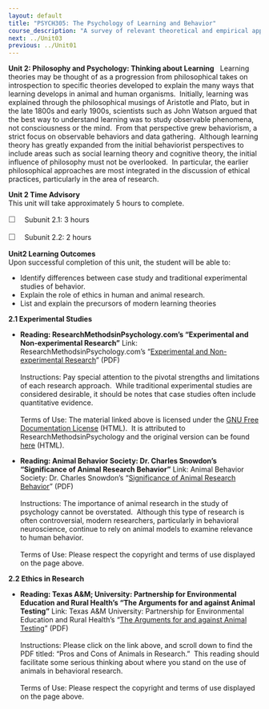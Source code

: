 ```yaml
---
layout: default
title: "PSYCH305: The Psychology of Learning and Behavior"
course_description: "A survey of relevant theoretical and empirical approaches within psychology as they relate to human learning and behavior."
next: ../Unit03
previous: ../Unit01
---
```

**Unit 2: Philosophy and Psychology: Thinking about Learning** <span
id="2"></span> 
Learning theories may be thought of as a progression from philosophical
takes on introspection to specific theories developed to explain the
many ways that learning develops in animal and human organisms. 
Initially, learning was explained through the philosophical musings of
Aristotle and Plato, but in the late 1800s and early 1900s, scientists
such as John Watson argued that the best way to understand learning was
to study observable phenomena, not consciousness or the mind.  From that
perspective grew behaviorism, a strict focus on observable behaviors and
data gathering.  Although learning theory has greatly expanded from the
initial behaviorist perspectives to include areas such as social
learning theory and cognitive theory, the initial influence of
philosophy must not be overlooked.  In particular, the earlier
philosophical approaches are most integrated in the discussion of
ethical practices, particularly in the area of research. 

**Unit 2 Time Advisory**  
This unit will take approximately 5 hours to complete.  
  
 <span
style="color: rgb(85, 85, 85); font-family: 'Myriad Pro', 'Gill Sans', 'Gill Sans MT', Calibri, sans-serif; font-size: 16px; line-height: 21px; text-align: left; -webkit-text-size-adjust: none; ">☐
   </span>Subunit 2.1: 3 hours  
  
 <span
style="color: rgb(85, 85, 85); font-family: 'Myriad Pro', 'Gill Sans', 'Gill Sans MT', Calibri, sans-serif; font-size: 16px; line-height: 21px; text-align: left; -webkit-text-size-adjust: none; ">☐
   </span>Subunit 2.2: 2 hours

**Unit2 Learning Outcomes**  
Upon successful completion of this unit, the student will be able to:  
  
-   <span dir="LTR">Identify differences between case study and
    traditional experimental studies of behavior.</span>
-   <span dir="LTR">Explain the role of ethics in human and animal
    research.</span>
-   <span dir="LTR">List and explain the precursors of modern learning
    theories</span>

**2.1 Experimental Studies** <span id="2.1"></span> 
-   **Reading: ResearchMethodsinPsychology.com’s “Experimental and
    Non-experimental Research”**
    Link: ResearchMethodsinPsychology.com’s “[Experimental and
    Non-experimental
    Research](http://www.saylor.org/site/wp-content/uploads/2012/01/PSYCH305-2.1.pdf)”
    (PDF)  
        
     Instructions: Pay special attention to the pivotal strengths and
    limitations of each research approach.  While traditional
    experimental studies are considered desirable, it should be notes
    that case studies often include quantitative evidence.  
        
     Terms of Use: The material linked above is licensed under
    the [GNU Free Documentation
    License](http://www.gnu.org/licenses/fdl.html) (HTML).  It is
    attributed to ResearchMethodsinPsychology and the original version
    can be found
    [here](http://www.researchmethodsinpsychology.com/wiki/index.php?title=Section_3.1:_Experimental_versus_non-experimental_research)
    (HTML).

-   **Reading: Animal Behavior Society: Dr. Charles Snowdon’s
    “Significance of Animal Research Behavior”**
    Link: Animal Behavior Society: Dr. Charles Snowdon’s “[Significance
    of Animal Research
    Behavior](http://academic.reed.edu/biology/professors/srenn/pages/teaching/2008_syllabus/2008_readings/1_Snowdon_2004.pdf)”
    (PDF)  
        
     Instructions: The importance of animal research in the study of
    psychology cannot be overstated.  Although this type of research is
    often controversial, modern researchers, particularly in behavioral
    neuroscience, continue to rely on animal models to examine relevance
    to human behavior.  
        
     Terms of Use: Please respect the copyright and terms of use
    displayed on the page above.

**2.2 Ethics in Research** <span id="2.2"></span> 
-   **Reading: Texas A&M; University: Partnership for Environmental
    Education and Rural Health’s “The Arguments for and against Animal
    Testing”**
    Link: Texas A&M University: Partnership for Environmental Education
    and Rural Health’s “[The Arguments for and against Animal
    Testing](http://peer.tamu.edu/VBB/Brochures.asp)” (PDF)  
        
     Instructions: Please click on the link above, and scroll down to
    find the PDF titled: “Pros and Cons of Animals in Research.”  This
    reading should facilitate some serious thinking about where you
    stand on the use of animals in behavioral research.  
        
     Terms of Use: Please respect the copyright and terms of use
    displayed on the page above.


